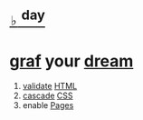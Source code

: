 
# [`♭` <sup>day</sup>](index.html)

# [graf](../../generate) your [dream](https://webmural.com/dream)

1. [validate](https://validator.w3.org/#validate_by_input) [HTML](index.html)
1. [cascade](wall.css) [CSS](https://webmural.com/css)
1. enable [Pages](../../settings/pages)
